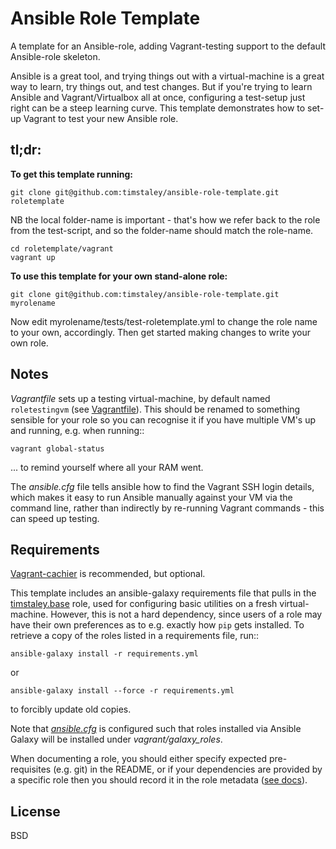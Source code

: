 Ansible Role Template
=====================

A template for an Ansible-role, adding Vagrant-testing support to the 
default Ansible-role skeleton.

Ansible is a great tool, and trying things out with a virtual-machine is a
great way to learn, try things out, and test changes. But if you're trying
to learn Ansible and Vagrant/Virtualbox all at once, configuring a test-setup
just right can be a steep learning curve. This template demonstrates how
to set-up Vagrant to test your new Ansible role.


tl;dr:
------
**To get this template running:**

    git clone git@github.com:timstaley/ansible-role-template.git roletemplate
    
NB the local folder-name is important - that's how we refer back to the
role from the test-script, and so the folder-name should match the 
role-name.

    cd roletemplate/vagrant
    vagrant up

**To use this template for your own stand-alone role:**

    git clone git@github.com:timstaley/ansible-role-template.git myrolename
Now edit myrolename/tests/test-roletemplate.yml to change the role name 
to your own, accordingly. Then get started making changes to write your
own role.

Notes
------
*Vagrantfile* sets up a testing virtual-machine, 
by default named `roletestingvm` (see [Vagrantfile](vagrant/Vagrantfile)).
This should be renamed to something sensible for your role so you can
recognise it if you have multiple VM's up and running, e.g. when running::

    vagrant global-status

... to remind yourself where all your RAM went.

The *ansible.cfg* file tells ansible how to find the Vagrant SSH login 
details, which makes it easy to run Ansible manually against your 
VM via the command line, rather than indirectly
by re-running Vagrant commands - this can speed up testing.

Requirements
------------

[Vagrant-cachier](http://fgrehm.viewdocs.io/vagrant-cachier/) is recommended,
but optional.

This template includes an ansible-galaxy requirements file that pulls in
the [timstaley.base](https://github.com/timstaley/ansible-base) role, used
for configuring basic utilities on a fresh virtual-machine.
However, this is not a hard dependency, since users of a role may have their
own preferences as to e.g. exactly how `pip` gets installed.
To retrieve a copy of the roles listed in a requirements file, run::

    ansible-galaxy install -r requirements.yml

or

    ansible-galaxy install --force -r requirements.yml

to forcibly update old copies.

Note that *[ansible.cfg](vagrant/ansible.cfg)* is configured such that 
roles installed via Ansible Galaxy will be installed under 
*vagrant/galaxy_roles*.

When documenting a role, you should either specify expected 
pre-requisites (e.g. git) in the README, or if your dependencies 
are provided by a specific role then you should record it in the 
role metadata ([see docs](https://galaxy.ansible.com/intro#dependencies)).

License
-------

BSD